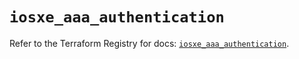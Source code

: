 # `iosxe_aaa_authentication`

Refer to the Terraform Registry for docs: [`iosxe_aaa_authentication`](https://registry.terraform.io/providers/ciscodevnet/iosxe/0.9.3/docs/resources/aaa_authentication).
